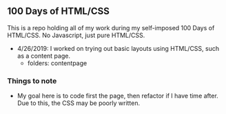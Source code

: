 ## 100 Days of HTML/CSS
This is a repo holding all of my work during my self-imposed 100 Days of HTML/CSS. No Javascript, just pure HTML/CSS.

- 4/26/2019: I worked on trying out basic layouts using HTML/CSS, such as a content page.
  - folders: contentpage

### Things to note
- My goal here is to code first the page, then refactor if I have time after. Due to this, the CSS may be poorly written.